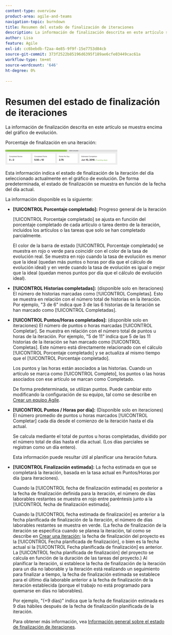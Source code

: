 ```yaml
---
content-type: overview
product-area: agile-and-teams
navigation-topic: burndown
title: Resumen del estado de finalización de iteraciones
description: La información de finalización descrita en este artículo se muestra encima del gráfico de evolución.
author: Lisa
feature: Agile
exl-id: cc6bebdb-f2aa-4e85-9f9f-15e7753d84cb
source-git-commit: 373f2522b85196d6395f189ae6cfe03449cac61a
workflow-type: tm+mt
source-wordcount: '646'
ht-degree: 0%

---
```


# Resumen del estado de finalización de iteraciones

La información de finalización descrita en este artículo se muestra encima del gráfico de evolución.

Porcentaje de finalización en una iteración:

![](assets/burndown-percentcomplete-350x47.png)

Esta información indica el estado de finalización de la iteración del día seleccionado actualmente en el gráfico de evolución. De forma predeterminada, el estado de finalización se muestra en función de la fecha del día actual.

La información disponible es la siguiente:

* **[!UICONTROL Porcentaje completado]:** Progreso general de la iteración

  [!UICONTROL Porcentaje completado] se ajusta en función del porcentaje completado de cada artículo o tarea dentro de la iteración, incluidos los artículos o las tareas que solo se han completado parcialmente.

  El color de la barra de estado [!UICONTROL Porcentaje completado] se muestra en rojo o verde para coincidir con el color de la tasa de evolución real. Se muestra en rojo cuando la tasa de evolución es menor que la ideal (quedan más puntos o horas por día que el cálculo de evolución ideal) y en verde cuando la tasa de evolución es igual o mejor que la ideal (quedan menos puntos por día que el cálculo de evolución ideal).

* **[!UICONTROL Historias completadas]:** (disponible solo en iteraciones) El número de historias marcadas como [!UICONTROL Completas]. Esto se muestra en relación con el número total de historias en la iteración. Por ejemplo, &quot;3 de 6&quot; indica que 3 de las 6 historias de la iteración se han marcado como [!UICONTROL Completadas].
* **[!UICONTROL Puntos/Horas completados]:** (disponible solo en iteraciones) El número de puntos o horas marcadas [!UICONTROL Completar]. Se muestra en relación con el número total de puntos u horas de la iteración. Por ejemplo, &quot;5 de 11&quot; indica que 5 de las 11 historias de la iteración se han marcado como [!UICONTROL Completas]. Este número está directamente relacionado con el cálculo [!UICONTROL Porcentaje completado] y se actualiza al mismo tiempo que el [!UICONTROL Porcentaje completado].

  Los puntos y las horas están asociados a las historias. Cuando un artículo se marca como [!UICONTROL Completo], los puntos o las horas asociados con ese artículo se marcan como Completado.

  De forma predeterminada, se utilizan puntos. Puede cambiar esto modificando la configuración de su equipo, tal como se describe en [Crear un equipo Agile](../../../agile/get-started-with-agile-in-workfront/create-an-agile-team.md).

* **[!UICONTROL Puntos / Horas por día]:** (Disponible solo en iteraciones) El número promedio de puntos u horas marcados [!UICONTROL Completar] cada día desde el comienzo de la iteración hasta el día actual.

  Se calcula mediante el total de puntos u horas completadas, dividido por el número total de días hasta el día actual. (Los días parciales se registran como un día entero).

  Esta información puede resultar útil al planificar una iteración futura.

* **[!UICONTROL Finalización estimada]:** La fecha estimada en que se completará la iteración, basada en la tasa actual en Puntos/Horas por día (para iteraciones).

  Cuando la [!UICONTROL fecha de finalización estimada] es posterior a la fecha de finalización definida para la iteración, el número de días laborables restantes se muestra en rojo entre paréntesis junto a la [!UICONTROL fecha de finalización estimada].

  Cuando la [!UICONTROL fecha estimada de finalización] es anterior a la fecha planificada de finalización de la iteración, el número de días laborables restantes se muestra en verde. (La fecha de finalización de la iteración se especifica cuando se planea la iteración, tal como se describe en [Crear una iteración](../../../agile/use-scrum-in-an-agile-team/iterations/create-an-iteration.md); la fecha de finalización del proyecto es la [!UICONTROL Fecha planificada de finalización], o bien es la fecha actual si la [!UICONTROL Fecha planificada de finalización] es anterior. La [!UICONTROL fecha planificada de finalización] del proyecto se calcula en función de la duración de las tareas del proyecto.) Al planificar la iteración, si establece la fecha de finalización de la iteración para un día no laborable y la iteración está realizando un seguimiento para finalizar a tiempo, la fecha de finalización estimada se establece para el último día laborable anterior a la fecha de finalización de la iteración establecida (porque el trabajo no está programado para quemarse en días no laborables).

  Por ejemplo, &quot;(+9 días)&quot; indica que la fecha de finalización estimada es 9 días hábiles después de la fecha de finalización planificada de la iteración.

  Para obtener más información, vea [Información general sobre el estado de finalización de iteraciones](#Understanding-How-Days-Off-Affect-the-Burndown-Chart).
